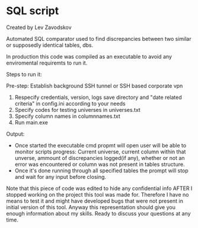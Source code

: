 # SQL script

Created by Lev Zavodskov

Automated SQL comparator used to find discrepancies between two similar or supposedly identical tables, dbs.

In production this code was compiled as an executable to avoid any enviromental requiremts to run it.

Steps to run it:

Pre-step: Establish background SSH tunnel or SSH based corporate vpn
1) Respecify credentials, version, logs save directory and "date related criteria" in config.ini according to your needs
2) Specify codes for testing universes in universes.txt
3) Specify column names in columnnames.txt
4) Run main.exe

Output:
- Once started the executable cmd propmt will open user will be able to monitor scripts progress: Current universe, current column within that unverse, ammount of discrepancies logged(if any), whether or not an error was encountered or column was not present in tables structure.
- Once it's done running through all specified tables the prompt will stop and wait for any input before closing.

Note that this piece of code was edited to hide any confidential info AFTER I stopped working on the project this tool was made for. Therefore I have no means to test it and might have developed bugs that were not present in initial version of this tool. Anyway this representation should give you enough information about my skills. Ready to discuss your questions at any time.
